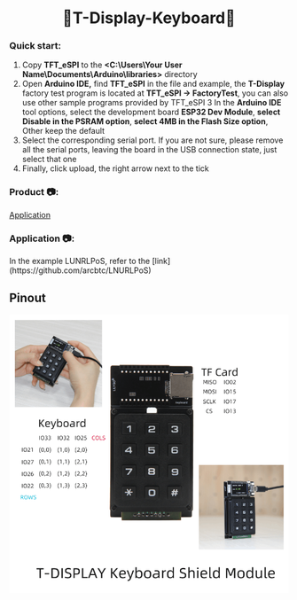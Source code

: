 <h1 align = "center">🌟T-Display-Keyboard🌟</h1>


<h3 align = "left">Quick start:</h3>

1. Copy  **TFT_eSPI**  to the  **<C:\Users\Your User Name\Documents\Arduino\libraries>**  directory
2. Open **Arduino IDE,** find **TFT_eSPI** in the file and example, the **T-Display** factory test program is located at **TFT_eSPI -> FactoryTest**, you can also use other sample programs provided by TFT_eSPI
3 In the **Arduino IDE** tool options, select the development board  **ESP32 Dev Module**, **select Disable in the PSRAM option**, **select 4MB in the Flash Size option**, Other keep the default
4. Select the corresponding serial port. If you are not sure, please remove all the serial ports, leaving the board in the USB connection state, just select that one
5. Finally, click upload, the right arrow next to the tick


<h3 align = "left">Product 📷:</h3>

[Application](https://github.com/arcbtc/LNURLPoS)

<h3 align = "left">Application 📷:</h3>
In the example LUNRLPoS, refer to the [link](https://github.com/arcbtc/LNURLPoS) 

## Pinout

![](image/Display-keyboard-pin.png)